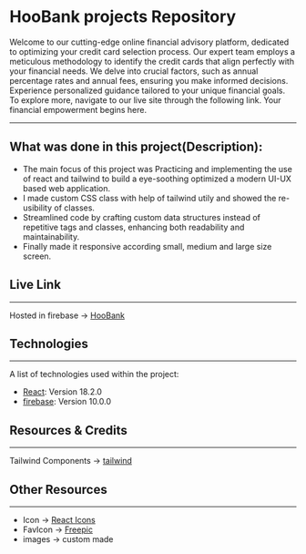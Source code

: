 # HooBank projects Repository

Welcome to our cutting-edge online financial advisory platform, dedicated to optimizing your credit card selection process. Our expert team employs a meticulous methodology to identify the credit cards that align perfectly with your financial needs. We delve into crucial factors, such as annual percentage rates and annual fees, ensuring you make informed decisions. Experience personalized guidance tailored to your unique financial goals. To explore more, navigate to our live site through the following link. Your financial empowerment begins here.

---

## What was done in this project(Description):

- The main focus of this project was Practicing and implementing the use of react and tailwind to build a eye-soothing optimized a modern UI-UX based web application.
- I made custom CSS class with help of tailwind utily and showed the re-usibility of classes.
- Streamlined code by crafting custom data structures instead of repetitive tags and classes, enhancing both readability and maintainability.
- Finally made it responsive according small, medium and large size screen.

## Live Link

---

Hosted in firebase -> [HooBank](https://hoobank-5c5fb.web.app/)

## Technologies

---

A list of technologies used within the project:

- [React](https://reactjs.org/): Version 18.2.0
- [firebase](https://firebase.google.com/docs/auth/web/start?hl=en&authuser=0): Version 10.0.0

## Resources & Credits

---

Tailwind Components ->
[tailwind](https://tailwindcss.com/docs/installation)

## Other Resources

---

- Icon -> [React Icons](https://react-icons.github.io/react-icons/)
- FavIcon -> [Freepic](https://www.freepik.com/)
- images -> custom made

